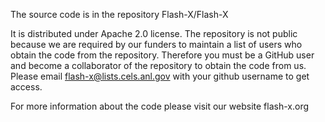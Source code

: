 The source code is in the repository Flash-X/Flash-X

It is distributed under Apache 2.0 license. 
The repository is not public because we are required by our funders to maintain a list of users who obtain the code from the repository. Therefore you must be a GitHub user and become a collaborator of the repository to obtain the code from us. Please email flash-x@lists.cels.anl.gov with your github username to get access.

For more information about the code please visit our website flash-x.org
